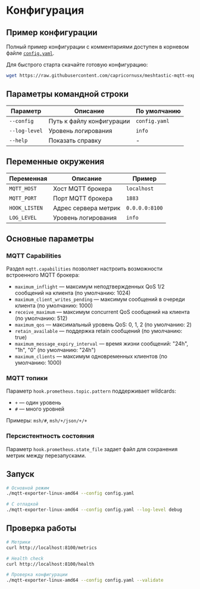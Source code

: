 # Конфигурация

## Пример конфигурации

Полный пример конфигурации с комментариями доступен в корневом файле [`config.yaml`](../../../config.yaml).

Для быстрого старта скачайте готовую конфигурацию:

```bash
wget https://raw.githubusercontent.com/capricornusx/meshtastic-mqtt-exporter/main/config.yaml
```

## Параметры командной строки

| Параметр      | Описание                  | По умолчанию  |
|---------------|---------------------------|---------------|
| `--config`    | Путь к файлу конфигурации | `config.yaml` |
| `--log-level` | Уровень логирования       | `info`        |
| `--help`      | Показать справку          | -             |

## Переменные окружения

| Переменная    | Описание             | Пример         |
|---------------|----------------------|----------------|
| `MQTT_HOST`   | Хост MQTT брокера    | `localhost`    |
| `MQTT_PORT`   | Порт MQTT брокера    | `1883`         |
| `HOOK_LISTEN` | Адрес сервера метрик | `0.0.0.0:8100` |
| `LOG_LEVEL`   | Уровень логирования  | `info`         |

## Основные параметры

### MQTT Capabilities

Раздел `mqtt.capabilities` позволяет настроить возможности встроенного MQTT брокера:

- `maximum_inflight` — максимум неподтвержденных QoS 1/2 сообщений на клиента (по умолчанию: 1024)
- `maximum_client_writes_pending` — максимум сообщений в очереди клиента (по умолчанию: 1000)
- `receive_maximum` — максимум concurrent QoS сообщений на клиента (по умолчанию: 512)
- `maximum_qos` — максимальный уровень QoS: 0, 1, 2 (по умолчанию: 2)
- `retain_available` — поддержка retain сообщений (по умолчанию: true)
- `maximum_message_expiry_interval` — время жизни сообщений: "24h", "1h", "0" (по умолчанию: "24h")
- `maximum_clients` — максимум одновременных клиентов (по умолчанию: 1000)

### MQTT топики

Параметр `hook.prometheus.topic.pattern` поддерживает wildcards:

- `+` — один уровень
- `#` — много уровней

Примеры: `msh/#`, `msh/+/json/+/+`

### Персистентность состояния

Параметр `hook.prometheus.state_file` задает файл для сохранения метрик между перезапусками.

## Запуск

```bash
# Основной режим
./mqtt-exporter-linux-amd64 --config config.yaml

# С отладкой
./mqtt-exporter-linux-amd64 --config config.yaml --log-level debug
```

## Проверка работы

```bash
# Метрики
curl http://localhost:8100/metrics

# Health check
curl http://localhost:8100/health

# Проверка конфигурации
./mqtt-exporter-linux-amd64 --config config.yaml --validate
```